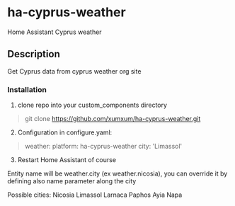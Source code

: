 # ha-cyprus-weather
Home Assistant Cyprus weather

## Description
Get Cyprus data from cyprus weather org site

### Installation
1. clone repo into your custom_components directory
> git clone https://github.com/xumxum/ha-cyprus-weather.git


2. Configuration in configure.yaml:
> weather:
>   platform: ha-cyprus-weather
>   city: 'Limassol'

3. Restart Home Assistant of course

Entity name will be weather.city (ex weather.nicosia), you can override it by defining also name parameter along the city

Possible cities:
Nicosia
Limassol
Larnaca
Paphos
Ayia Napa


